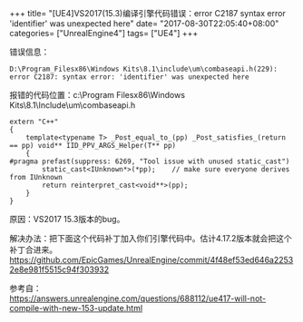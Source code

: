 +++
title= "[UE4]VS2017(15.3)编译引擎代码错误：error C2187 syntax error 'identifier' was unexpected here"
date= "2017-08-30T22:05:40+08:00"
categories= ["UnrealEngine4"]
tags= ["UE4"]
+++

错误信息：

    D:\Program_Filesx86\Windows Kits\8.1\include\um\combaseapi.h(229): error C2187: syntax error: 'identifier' was unexpected here

报错的代码位置：c:\Program Filesx86\Windows Kits\8.1\Include\um\combaseapi.h

    extern "C++"
    {
        template<typename T> _Post_equal_to_(pp) _Post_satisfies_(return == pp) void** IID_PPV_ARGS_Helper(T** pp) 
        {
    #pragma prefast(suppress: 6269, "Tool issue with unused static_cast")
            static_cast<IUnknown*>(*pp);    // make sure everyone derives from IUnknown
            return reinterpret_cast<void**>(pp);
        }    
    }

原因：VS2017 15.3版本的bug。

解决办法：把下面这个代码补丁加入你们引擎代码中。估计4.17.2版本就会把这个补丁合进来。
https://github.com/EpicGames/UnrealEngine/commit/4f48ef53ed646a22532e8e981f5515c94f303932

参考自：  
https://answers.unrealengine.com/questions/688112/ue417-will-not-compile-with-new-153-update.html
